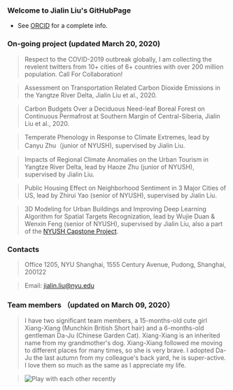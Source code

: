 ### Welcome to Jialin Liu's GitHubPage

- See [ORCID](https://orcid.org/0000-0002-0661-8886) for a complete info.

### On-going project (updated March 20, 2020)

> Respect to the COVID-2019 outbreak globally, I am collecting the revelent twitters from 10+ cities of 6+ countries with over 200 million population. Call For Collaboration!

> Assessment on Transportation Related Carbon Dioxide Emissions in the Yangtze River Delta, Jialin Liu et al., 2020.

> Carbon Budgets Over a Deciduous Need-leaf Boreal Forest on Continuous Permafrost at Southern Margin of Central-Siberia, Jialin Liu et al., 2020.

> Temperate Phenology in Response to Climate Extremes, lead by Canyu Zhu（junior of NYUSH), supervised by Jialin Liu.

> Impacts of Regional Climate Anomalies on the Urban Tourism in Yangtze River Delta, lead by Haoze Zhu (junior of NYUSH), supervised by Jialin Liu.

> Public Housing Effect on Neighborhood Sentiment in 3 Major Cities of US, lead by Zhirui Yao (senior of NYUSH), supervised by Jialin Liu. 

> 3D Modeling for Urban Buildings and Improving Deep Learning Algorithm for Spatial Targets Recognization, lead by Wujie Duan & Wenxin Feng (senior of NYUSH), supervised by Jialin Liu, also a part of the [NYUSH Capstone Project](https://shanghai.nyu.edu/academics/majors/data-science).

### Contacts

> Office 1205, NYU Shanghai, 1555 Century Avenue, Pudong, Shanghai, 200122

> Email: jialin.liu@nyu.edu

### Team members （updated on March 09, 2020）

> I have two significant team members, a 15-months-old cute girl Xiang-Xiang (Munchkin British Short hair) and a 6-months-old gentleman Da-Ju (Chinese Garden Cat). Xiang-Xiang is an inherited name from my grandmother's dog. Xiang-Xiang followed me moving to different places for many times, so she is very brave. I adopted Da-Ju the last autumn from my colleague's back yard, he is super-active. I love them so much as the same as I appreciate my life.

> ![Play with each other recently](https://s2.ax1x.com/2020/03/09/8SHeOg.jpg)

